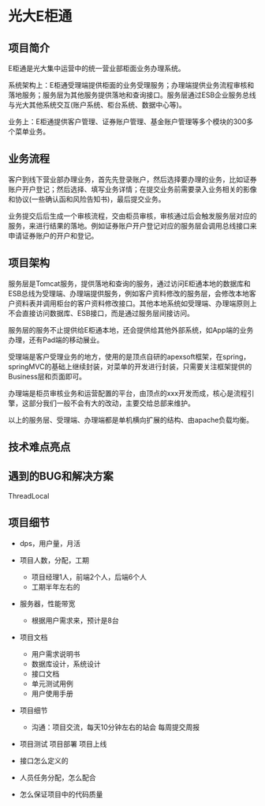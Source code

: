# 光大E柜通

## 项目简介

E柜通是光大集中运营中的统一营业部柜面业务办理系统。

系统架构上：E柜通受理端提供柜面的业务受理服务；办理端提供业务流程审核和落地服务；服务层为其他服务提供落地和查询接口。服务层通过ESB企业服务总线与光大其他系统交互(账户系统、柜台系统、数据中心等)。

业务上：E柜通提供客户管理、证券账户管理、基金账户管理等多个模块的300多个菜单业务。

## 业务流程

客户到线下营业部办理业务，首先先登录账户，然后选择要办理的业务，比如证券账户开户登记；然后选择、填写业务详情；在提交业务前需要录入业务相关的影像和协议(一些确认函和风险告知书)，最后提交业务。

业务提交后后生成一个审核流程，交由柜员审核，审核通过后会触发服务层对应的服务，来进行结果的落地。例如证券账户开户登记对应的服务层会调用总线接口来申请证券账户的开户和登记。

## 项目架构

服务层是Tomcat服务，提供落地和查询的服务，通过访问E柜通本地的数据库和ESB总线为受理端、办理端提供服务，例如客户资料修改的服务层，会修改本地客户资料表并调用柜台的客户资料修改接口。其他本地系统如受理端、办理端原则上不会直接访问数据库、ESB接口，而是通过服务层间接访问。

服务层的服务不止提供给E柜通本地，还会提供给其他外部系统，如App端的业务办理，还有Pad端的移动展业。

受理端是客户受理业务的地方，使用的是顶点自研的apexsoft框架，在spring，springMVC的基础上继续封装，对菜单的开发进行封装，只需要关注框架提供的Business层和页面即可。

办理端是柜员审核业务和运营配置的平台，由顶点的xxx开发而成，核心是流程引擎，这部分我们一般不会有大的改动，主要交给总部来维护。

以上的服务层、受理端、办理端都是单机横向扩展的结构、由apache负载均衡。

## 技术难点亮点





## 遇到的BUG和解决方案

ThreadLocal

## 项目细节

* dps，用户量，月活
* 项目人数，分配，工期
    * 项目经理1人，前端2个人，后端6个人
    * 工期半年左右的
* 服务器，性能带宽
    * 根据用户需求来，预计是8台
* 项目文档
    * 用户需求说明书
    * 数据库设计，系统设计
    * 接口文档
    * 单元测试用例
    * 用户使用手册
* 项目细节
    * 沟通：项目交流，每天10分钟左右的站会 每周提交周报

* 项目测试  项目部署 项目上线
* 接口怎么定义的
* 人员任务分配，怎么配合
* 怎么保证项目中的代码质量

